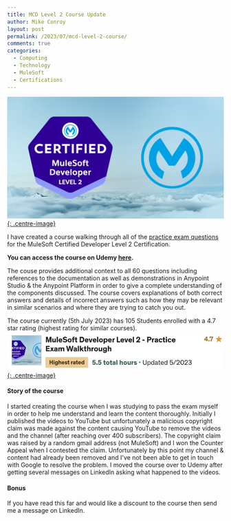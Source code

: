 ```yaml
---
title: MCD Level 2 Course Update
author: Mike Conroy
layout: post
permalink: /2023/07/mcd-level-2-course/
comments: true
categories:
  - Computing
  - Technology
  - MuleSoft
  - Certifications
---
```


[![MCD Level 2 Course](/assets/images/McdLevel2/mcdlevel2cover.png){: .centre-image}](https://www.udemy.com/course/mulesoft-certified-developer-level-2-practice-exam-walkthrough/?referralCode=11C87A2CD3A9647851EA)

I have created a course walking through all of the [practice exam questions](https://training.mulesoft.com/certification/developer-mule4-level2/practice-exam) for the MuleSoft Certified Developer Level 2 Certification.

**You can access the course on Udemy [here](https://www.udemy.com/course/mulesoft-certified-developer-level-2-practice-exam-walkthrough/?referralCode=11C87A2CD3A9647851EA).**

The couse provides additional context to all 60 questions including references to the documentation as well as demonstrations in Anypoint Studio & the Anypoint Platform in order to give a complete understanding of the components discussed. The course covers explanations of both correct answers and details of incorrect answers such as how they may be relevant in similar scenarios and where they are trying to catch you out.

The course currently (5th July 2023) has 105 Students enrolled with a 4.7 star rating (highest rating for similar courses).
[![Course Rating](/assets/images/McdLevel2/highest-rated.png){: .centre-image}](https://www.udemy.com/course/mulesoft-certified-developer-level-2-practice-exam-walkthrough/?referralCode=11C87A2CD3A9647851EA)

#### Story of the course
I started creating the course when I was studying to pass the exam myself in order to help me understand and learn the content thoroughly. Initially I published the videos to YouTube but unfortunately a malicious copyright claim was made against the content causing YouTube to remove the videos and the channel (after reaching over 400 subscribers). The copyright claim was raised by a random gmail address (not MuleSoft) and I won the Counter Appeal when I contested the claim. Unfortunately by this point my channel & content had already been removed and I've not been able to get in touch with Google to resolve the problem.
I moved the course over to Udemy after getting several messages on LinkedIn asking what happened to the videos.

#### Bonus
If you have read this far and would like a discount to the course then send me a message on LinkedIn.